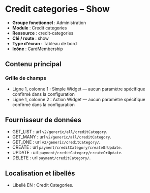 # Credit categories – Show

- **Groupe fonctionnel** : Administration
- **Module** : Credit categories
- **Ressource** : credit-categories
- **Clé / route** : show
- **Type d'écran** : Tableau de bord
- **Icône** : CardMembership

## Contenu principal
### Grille de champs
- Ligne 1, colonne 1 : Simple Widget — aucun paramètre spécifique confirmé dans la configuration
- Ligne 1, colonne 2 : Action Widget — aucun paramètre spécifique confirmé dans la configuration

## Fournisseur de données
- GET_LIST : url `v2/generic/all/creditCategory`.
- GET_MANY : url `v2/generic/all/creditCategory`.
- GET_ONE : url `v2/generic/creditCategory/`.
- CREATE : url `payment/creditCategory/createOrUpdate`.
- UPDATE : url `payment/creditCategory/createOrUpdate`.
- DELETE : url `payment/creditCategory/`.

## Localisation et libellés
- Libellé EN : Credit Categories.